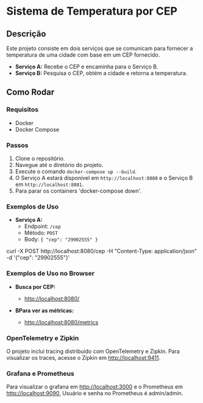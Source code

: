# Sistema de Temperatura por CEP

## Descrição

Este projeto consiste em dois serviços que se comunicam para fornecer a temperatura de uma cidade com base em um CEP fornecido.

- **Serviço A:** Recebe o CEP e encaminha para o Serviço B.
- **Serviço B:** Pesquisa o CEP, obtém a cidade e retorna a temperatura.

## Como Rodar

### Requisitos

- Docker
- Docker Compose

### Passos

1. Clone o repositório.
2. Navegue até o diretório do projeto.
3. Execute o comando `docker-compose up --build`.
4. O Serviço A estará disponível em `http://localhost:8080` e o Serviço B em `http://localhost:8081`.
5. Para parar os containers 'docker-compose down'.

### Exemplos de Uso

- **Serviço A:**
  - Endpoint: `/cep`
  - Método: `POST`
  - Body: `{ "cep": "29902555" }`

curl -X POST http://localhost:8080/cep -H "Content-Type: application/json" -d '{"cep": "29902555"}'

### Exemplos de Uso no Browser

- **Busca por CEP:**
  - <http://localhost:8080/>

- **BPara ver as métricas:**
  - <http://localhost:8080/metrics>

### OpenTelemetry e Zipkin

O projeto inclui tracing distribuído com OpenTelemetry e Zipkin. Para visualizar os traces, acesse o Zipkin em <http://localhost:9411>.

### Grafana e Prometheus

Para visualizar o grafana em <http://localhost:3000> e o Prometheus em <http://localhost:9090>, Usuário e senha no Prometheus é admin/admin.
